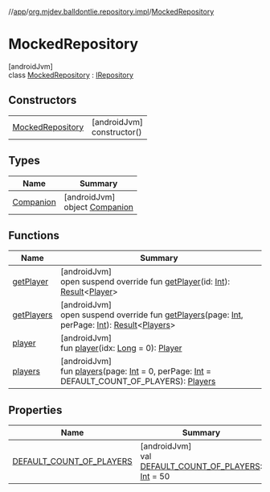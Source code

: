 //[app](../../../index.md)/[org.mjdev.balldontlie.repository.impl](../index.md)/[MockedRepository](index.md)

# MockedRepository

[androidJvm]\
class [MockedRepository](index.md) : [IRepository](../../org.mjdev.balldontlie.repository.def/-i-repository/index.md)

## Constructors

| | |
|---|---|
| [MockedRepository](-mocked-repository.md) | [androidJvm]<br>constructor() |

## Types

| Name | Summary |
|---|---|
| [Companion](-companion/index.md) | [androidJvm]<br>object [Companion](-companion/index.md) |

## Functions

| Name | Summary |
|---|---|
| [getPlayer](get-player.md) | [androidJvm]<br>open suspend override fun [getPlayer](get-player.md)(id: [Int](https://kotlinlang.org/api/latest/jvm/stdlib/kotlin/-int/index.html)): [Result](https://kotlinlang.org/api/latest/jvm/stdlib/kotlin/-result/index.html)&lt;[Player](../../org.mjdev.balldontlie.model/-player/index.md)&gt; |
| [getPlayers](get-players.md) | [androidJvm]<br>open suspend override fun [getPlayers](get-players.md)(page: [Int](https://kotlinlang.org/api/latest/jvm/stdlib/kotlin/-int/index.html), perPage: [Int](https://kotlinlang.org/api/latest/jvm/stdlib/kotlin/-int/index.html)): [Result](https://kotlinlang.org/api/latest/jvm/stdlib/kotlin/-result/index.html)&lt;[Players](../../org.mjdev.balldontlie.model/-players/index.md)&gt; |
| [player](player.md) | [androidJvm]<br>fun [player](player.md)(idx: [Long](https://kotlinlang.org/api/latest/jvm/stdlib/kotlin/-long/index.html) = 0): [Player](../../org.mjdev.balldontlie.model/-player/index.md) |
| [players](players.md) | [androidJvm]<br>fun [players](players.md)(page: [Int](https://kotlinlang.org/api/latest/jvm/stdlib/kotlin/-int/index.html) = 0, perPage: [Int](https://kotlinlang.org/api/latest/jvm/stdlib/kotlin/-int/index.html) = DEFAULT_COUNT_OF_PLAYERS): [Players](../../org.mjdev.balldontlie.model/-players/index.md) |

## Properties

| Name | Summary |
|---|---|
| [DEFAULT_COUNT_OF_PLAYERS](-d-e-f-a-u-l-t_-c-o-u-n-t_-o-f_-p-l-a-y-e-r-s.md) | [androidJvm]<br>val [DEFAULT_COUNT_OF_PLAYERS](-d-e-f-a-u-l-t_-c-o-u-n-t_-o-f_-p-l-a-y-e-r-s.md): [Int](https://kotlinlang.org/api/latest/jvm/stdlib/kotlin/-int/index.html) = 50 |
